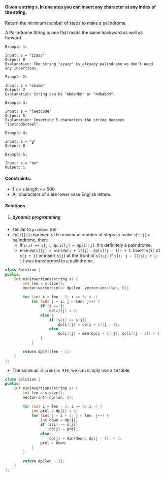 #### Given a string s. In one step you can insert any character at any index of the string.

Return the minimum number of steps to make s palindrome.

A Palindrome String is one that reads the same backward as well as forward.

 

```
Example 1:

Input: s = "zzazz"
Output: 0
Explanation: The string "zzazz" is already palindrome we don't need any insertions.

Example 2:

Input: s = "mbadm"
Output: 2
Explanation: String can be "mbdadbm" or "mdbabdm".

Example 3:

Input: s = "leetcode"
Output: 5
Explanation: Inserting 5 characters the string becomes "leetcodocteel".

Example 4:

Input: s = "g"
Output: 0

Example 5:

Input: s = "no"
Output: 1
```

 

#### Constraints:

-    1 <= s.length <= 500
-    All characters of s are lower case English letters.


#### Solutions

1. ##### dynamic programming

- similar to `problem 516`
- `dp[i][j]` represents the minimum number of steps to make `s[i:j]` a palindrome, then:
    - if `s[i] == s[j]`, `dp[i][j] = dp[i][j]`. It's definitely a palindrome.
    - else `dp[i][j] = min(dp[i + 1][j], dp[i][j - 1]) + 1`. Insert `s[i]` at `s[j + 1]` or insert `s[j]` at the front of `s[i:j]` if `s[i: j - 1]/s[i + 1: j]` was transformed to a palindrome.

```c++
class Solution {
public:
    int minInsertions(string s) {
        int len = s.size();
        vector<vector<int>> dp(len, vector<int>(len, 0));

        for (int i = len - 1; i >= 0; i--)
            for (int j = i; j < len; j++) {
                if (i == j)
                    dp[i][j] = 0;
                else {
                    if (s[i] == s[j])
                        dp[i][j] = dp[i + 1][j - 1];
                    else
                        dp[i][j] = min(dp[i + 1][j], dp[i][j - 1]) + 1;
                }
            }

        return dp[0][len - 1];
    }
};
```

- The same as in `problem 516`, we can simply use a `1d` table.

```c++
class Solution {
public:
    int minInsertions(string s) {
        int len = s.size();
        vector<int> dp(len, 0);

        for (int i = len - 1; i >= 0; i--) {
            int prel = dp[i] = 0;
            for (int j = i + 1; j < len; j++) {
                int down = dp[j];
                if (s[i] == s[j])
                    dp[j] = prel;
                else
                    dp[j] = min(down, dp[j - 1]) + 1;
                prel = down;
            }
        }

        return dp[len - 1];
    }
};
```